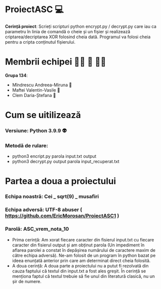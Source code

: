 # ProiectASC :computer:
**Cerință proiect**: Scrieți scripturi python encrypt.py / decrypt.py care iau ca parametru în linia de comandă o cheie și un
fișier și realizează criptarea/decriptarea XOR folosind cheia dată. Programul va folosi cheia pentru a
cripta conținutul fișierului.

# Membrii echipei :standing_woman: :standing_person: :standing_woman:
**Grupa 134**:
- Mîndrescu Andreea-Miruna :turtle:
- Maftei Valentin-Vasile :snake:
- Clem Daria-Ștefana :hedgehog:

# Cum se uitilizează
### Versiune: Python 3.9.9 :alien:
### Metodă de rulare:
- python3 encript.py parola input.txt output
- python3 decrypt.py output parola input_recuperat.txt

# Partea a doua a proiectului
### Echipa noastră: Cei _ sqrt(9) _ musafiri
### Echipa adversă: UTF-8 abuser ( https://github.com/EricMorosan/ProiectASC1 )
### Parolă: ASC_vrem_nota_10
- Prima cerință: Am xorat fiecare caracter din fisierul input.txt cu fiecare caracter din fisierul output și am obținut parola (Un impediment în aflarea parolei a constat în depășirea numărului de caractere maxim de către echipa adversă). Ne-am folosit de un program în python bazat pe ideea enunțată anterior prin care am determinat direct cheia folosită.
- A doua cerință: A doua parte a proiectului nu a putut fi rezolvată din cauza faptului că textul din input.txt a fost ales greșit. În cerință se menționa faptul că textul trebuie să fie unul din literatură clasică, nu un șir de numere. 
